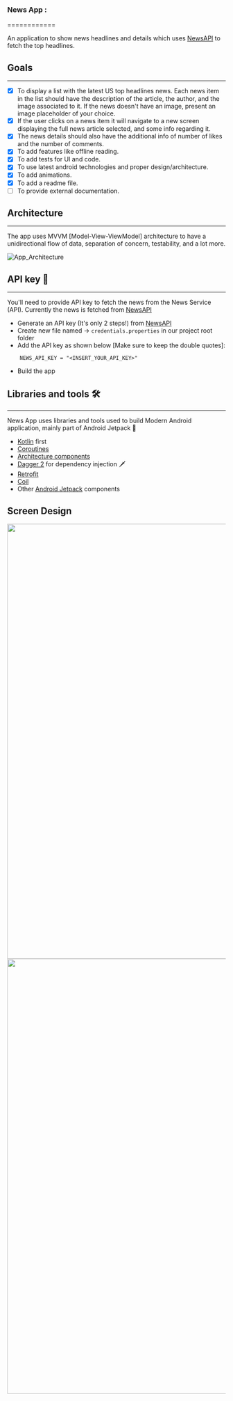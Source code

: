 ### News App :
============

An application to show news headlines and details which uses [NewsAPI](https://newsapi.org/) to fetch the top headlines.

## Goals
---------------

-   [x] To display a list with the latest US top headlines news. Each news item in the list should have the description of the article, the author, and the image associated to it. If the news doesn't have an image, present an image placeholder of your choice.
-   [x] If the user clicks on a news item it will navigate to a new screen displaying the full news article selected, and some info regarding it.
-   [x] The news details should also have the additional info of number of likes and the number of comments.
-   [x] To add features like offline reading.
-   [x] To add tests for UI and code.
-   [x] To use latest android technologies and proper design/architecture.
-   [x] To add animations.
-   [x] To add a readme file.
-   [ ] To provide external documentation.

## Architecture
---------------

The app uses MVVM [Model-View-ViewModel] architecture to have a unidirectional flow of data, separation of concern, testability, and a lot more.

![App_Architecture](https://user-images.githubusercontent.com/1692038/130364144-d5781f65-c655-4aa1-8fd5-eab04c8e8097.png)

## API key 🔑
----------

You'll need to provide API key to fetch the news from the News Service (API). Currently the news is fetched from [NewsAPI](https://newsapi.org/)

- Generate an API key (It's only 2 steps!) from [NewsAPI](https://newsapi.org/)
- Create new file named -> `credentials.properties` in our project root folder
- Add the API key as shown below [Make sure to keep the double quotes]:
```
    NEWS_API_KEY = "<INSERT_YOUR_API_KEY>"
```
- Build the app 

## Libraries and tools 🛠
----------------------

News App uses libraries and tools used to build Modern Android application, mainly part of Android Jetpack 🚀

- [Kotlin](https://kotlinlang.org/) first
- [Coroutines](https://kotlinlang.org/docs/reference/coroutines-overview.html)
- [Architecture components](https://developer.android.com/topic/libraries/architecture/)
- [Dagger 2](https://developer.android.com/training/dependency-injection) for dependency injection 🗡
- [Retrofit](https://square.github.io/retrofit/)
- [Coil](https://github.com/coil-kt/coil)
- Other [Android Jetpack](https://developer.android.com/jetpack) components

Screen Design
-------------

<img src="https://user-images.githubusercontent.com/1692038/130364498-bbddb36e-eba3-4646-976f-67e3f29773ff.jpeg" width="1000">

<img src="https://user-images.githubusercontent.com/1692038/130364506-a28ec2f4-1fe4-406d-95b5-f98f1723a690.jpeg" width="1000">


